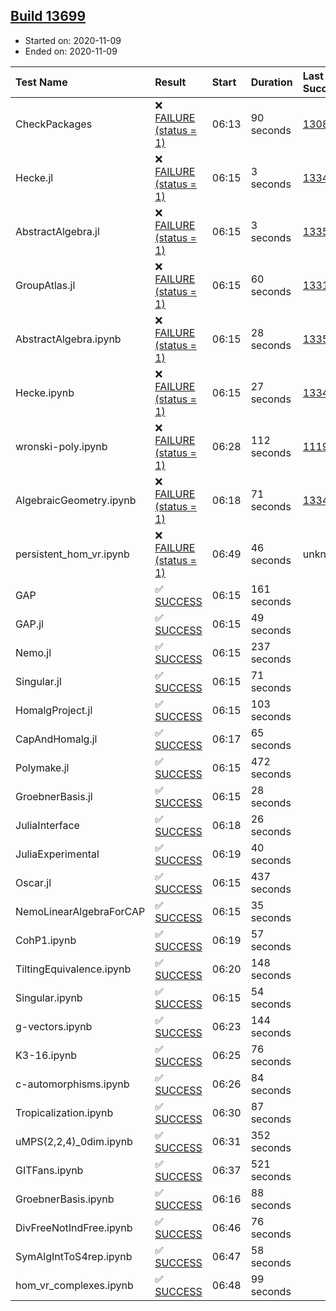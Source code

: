 ## [Build 13699](https://oscarci.mathematik.uni-kl.de/job/oscar/13699/)

* Started on: 2020-11-09
* Ended on: 2020-11-09

| Test Name    | Result | Start | Duration | Last Success | First Failure |
|:-------------|:-------|:------|:---------|:-------------|:--------------|
| CheckPackages | ❌ [FAILURE (status = 1)](https://oscarci.mathematik.uni-kl.de/job/oscar/13699/artifact/logs/build-13699/CheckPackages.log) | 06:13 | 90 seconds | [13085](https://oscarci.mathematik.uni-kl.de/job/oscar/13085/) | [13086](https://oscarci.mathematik.uni-kl.de/job/oscar/13086/) |
| Hecke.jl | ❌ [FAILURE (status = 1)](https://oscarci.mathematik.uni-kl.de/job/oscar/13699/artifact/logs/build-13699/Hecke.jl.log) | 06:15 | 3 seconds | [13341](https://oscarci.mathematik.uni-kl.de/job/oscar/13341/) | [13342](https://oscarci.mathematik.uni-kl.de/job/oscar/13342/) |
| AbstractAlgebra.jl | ❌ [FAILURE (status = 1)](https://oscarci.mathematik.uni-kl.de/job/oscar/13699/artifact/logs/build-13699/AbstractAlgebra.jl.log) | 06:15 | 3 seconds | [13355](https://oscarci.mathematik.uni-kl.de/job/oscar/13355/) | [13356](https://oscarci.mathematik.uni-kl.de/job/oscar/13356/) |
| GroupAtlas.jl | ❌ [FAILURE (status = 1)](https://oscarci.mathematik.uni-kl.de/job/oscar/13699/artifact/logs/build-13699/GroupAtlas.jl.log) | 06:15 | 60 seconds | [13311](https://oscarci.mathematik.uni-kl.de/job/oscar/13311/) | [13312](https://oscarci.mathematik.uni-kl.de/job/oscar/13312/) |
| AbstractAlgebra.ipynb | ❌ [FAILURE (status = 1)](https://oscarci.mathematik.uni-kl.de/job/oscar/13699/artifact/logs/build-13699/AbstractAlgebra.ipynb.log) | 06:15 | 28 seconds | [13355](https://oscarci.mathematik.uni-kl.de/job/oscar/13355/) | [13356](https://oscarci.mathematik.uni-kl.de/job/oscar/13356/) |
| Hecke.ipynb | ❌ [FAILURE (status = 1)](https://oscarci.mathematik.uni-kl.de/job/oscar/13699/artifact/logs/build-13699/Hecke.ipynb.log) | 06:15 | 27 seconds | [13341](https://oscarci.mathematik.uni-kl.de/job/oscar/13341/) | [13342](https://oscarci.mathematik.uni-kl.de/job/oscar/13342/) |
| wronski-poly.ipynb | ❌ [FAILURE (status = 1)](https://oscarci.mathematik.uni-kl.de/job/oscar/13699/artifact/logs/build-13699/wronski-poly.ipynb.log) | 06:28 | 112 seconds | [11192](https://oscarci.mathematik.uni-kl.de/job/oscar/11192/) | [11193](https://oscarci.mathematik.uni-kl.de/job/oscar/11193/) |
| AlgebraicGeometry.ipynb | ❌ [FAILURE (status = 1)](https://oscarci.mathematik.uni-kl.de/job/oscar/13699/artifact/logs/build-13699/AlgebraicGeometry.ipynb.log) | 06:18 | 71 seconds | [13341](https://oscarci.mathematik.uni-kl.de/job/oscar/13341/) | [13342](https://oscarci.mathematik.uni-kl.de/job/oscar/13342/) |
| persistent_hom_vr.ipynb | ❌ [FAILURE (status = 1)](https://oscarci.mathematik.uni-kl.de/job/oscar/13699/artifact/logs/build-13699/persistent_hom_vr.ipynb.log) | 06:49 | 46 seconds | unknown | unknown |
| GAP | ✅ [SUCCESS](https://oscarci.mathematik.uni-kl.de/job/oscar/13699/artifact/logs/build-13699/GAP.log) | 06:15 | 161 seconds |  |  |
| GAP.jl | ✅ [SUCCESS](https://oscarci.mathematik.uni-kl.de/job/oscar/13699/artifact/logs/build-13699/GAP.jl.log) | 06:15 | 49 seconds |  |  |
| Nemo.jl | ✅ [SUCCESS](https://oscarci.mathematik.uni-kl.de/job/oscar/13699/artifact/logs/build-13699/Nemo.jl.log) | 06:15 | 237 seconds |  |  |
| Singular.jl | ✅ [SUCCESS](https://oscarci.mathematik.uni-kl.de/job/oscar/13699/artifact/logs/build-13699/Singular.jl.log) | 06:15 | 71 seconds |  |  |
| HomalgProject.jl | ✅ [SUCCESS](https://oscarci.mathematik.uni-kl.de/job/oscar/13699/artifact/logs/build-13699/HomalgProject.jl.log) | 06:15 | 103 seconds |  |  |
| CapAndHomalg.jl | ✅ [SUCCESS](https://oscarci.mathematik.uni-kl.de/job/oscar/13699/artifact/logs/build-13699/CapAndHomalg.jl.log) | 06:17 | 65 seconds |  |  |
| Polymake.jl | ✅ [SUCCESS](https://oscarci.mathematik.uni-kl.de/job/oscar/13699/artifact/logs/build-13699/Polymake.jl.log) | 06:15 | 472 seconds |  |  |
| GroebnerBasis.jl | ✅ [SUCCESS](https://oscarci.mathematik.uni-kl.de/job/oscar/13699/artifact/logs/build-13699/GroebnerBasis.jl.log) | 06:15 | 28 seconds |  |  |
| JuliaInterface | ✅ [SUCCESS](https://oscarci.mathematik.uni-kl.de/job/oscar/13699/artifact/logs/build-13699/JuliaInterface.log) | 06:18 | 26 seconds |  |  |
| JuliaExperimental | ✅ [SUCCESS](https://oscarci.mathematik.uni-kl.de/job/oscar/13699/artifact/logs/build-13699/JuliaExperimental.log) | 06:19 | 40 seconds |  |  |
| Oscar.jl | ✅ [SUCCESS](https://oscarci.mathematik.uni-kl.de/job/oscar/13699/artifact/logs/build-13699/Oscar.jl.log) | 06:15 | 437 seconds |  |  |
| NemoLinearAlgebraForCAP | ✅ [SUCCESS](https://oscarci.mathematik.uni-kl.de/job/oscar/13699/artifact/logs/build-13699/NemoLinearAlgebraForCAP.log) | 06:15 | 35 seconds |  |  |
| CohP1.ipynb | ✅ [SUCCESS](https://oscarci.mathematik.uni-kl.de/job/oscar/13699/artifact/logs/build-13699/CohP1.ipynb.log) | 06:19 | 57 seconds |  |  |
| TiltingEquivalence.ipynb | ✅ [SUCCESS](https://oscarci.mathematik.uni-kl.de/job/oscar/13699/artifact/logs/build-13699/TiltingEquivalence.ipynb.log) | 06:20 | 148 seconds |  |  |
| Singular.ipynb | ✅ [SUCCESS](https://oscarci.mathematik.uni-kl.de/job/oscar/13699/artifact/logs/build-13699/Singular.ipynb.log) | 06:15 | 54 seconds |  |  |
| g-vectors.ipynb | ✅ [SUCCESS](https://oscarci.mathematik.uni-kl.de/job/oscar/13699/artifact/logs/build-13699/g-vectors.ipynb.log) | 06:23 | 144 seconds |  |  |
| K3-16.ipynb | ✅ [SUCCESS](https://oscarci.mathematik.uni-kl.de/job/oscar/13699/artifact/logs/build-13699/K3-16.ipynb.log) | 06:25 | 76 seconds |  |  |
| c-automorphisms.ipynb | ✅ [SUCCESS](https://oscarci.mathematik.uni-kl.de/job/oscar/13699/artifact/logs/build-13699/c-automorphisms.ipynb.log) | 06:26 | 84 seconds |  |  |
| Tropicalization.ipynb | ✅ [SUCCESS](https://oscarci.mathematik.uni-kl.de/job/oscar/13699/artifact/logs/build-13699/Tropicalization.ipynb.log) | 06:30 | 87 seconds |  |  |
| uMPS(2,2,4)_0dim.ipynb | ✅ [SUCCESS](https://oscarci.mathematik.uni-kl.de/job/oscar/13699/artifact/logs/build-13699/uMPS-2-2-4-_0dim.ipynb.log) | 06:31 | 352 seconds |  |  |
| GITFans.ipynb | ✅ [SUCCESS](https://oscarci.mathematik.uni-kl.de/job/oscar/13699/artifact/logs/build-13699/GITFans.ipynb.log) | 06:37 | 521 seconds |  |  |
| GroebnerBasis.ipynb | ✅ [SUCCESS](https://oscarci.mathematik.uni-kl.de/job/oscar/13699/artifact/logs/build-13699/GroebnerBasis.ipynb.log) | 06:16 | 88 seconds |  |  |
| DivFreeNotIndFree.ipynb | ✅ [SUCCESS](https://oscarci.mathematik.uni-kl.de/job/oscar/13699/artifact/logs/build-13699/DivFreeNotIndFree.ipynb.log) | 06:46 | 76 seconds |  |  |
| SymAlgIntToS4rep.ipynb | ✅ [SUCCESS](https://oscarci.mathematik.uni-kl.de/job/oscar/13699/artifact/logs/build-13699/SymAlgIntToS4rep.ipynb.log) | 06:47 | 58 seconds |  |  |
| hom_vr_complexes.ipynb | ✅ [SUCCESS](https://oscarci.mathematik.uni-kl.de/job/oscar/13699/artifact/logs/build-13699/hom_vr_complexes.ipynb.log) | 06:48 | 99 seconds |  |  |
